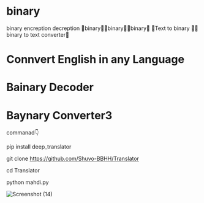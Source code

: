 # binary
binary encreption decreption
💓binary💓💓binary💓💓binary💓
💓Text to binary   💓💓binary to text converter💓

# Connvert English in any Language
# Bainary Decoder
# Baynary Converter3

commanad👇

pip install deep_translator

git clone https://github.com/Shuvo-BBHH/Translator

cd Translator

python mahdi.py




![Screenshot (14)](https://user-images.githubusercontent.com/98658558/228903500-a90e0161-f7a6-4f60-af2e-fd57bc826f17.png)



